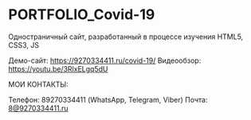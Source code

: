 # PORTFOLIO_Covid-19
Одностраничный сайт, разработанный в процессе изучения HTML5, CSS3, JS

Демо-сайт: https://9270334411.ru/covid-19/
Видеообзор: https://youtu.be/3RlxELgq5dU

МОИ КОНТАКТЫ:

Телефон: 89270334411 (WhatsApp, Telegram, Viber)
Почта: 8@9270334411.ru